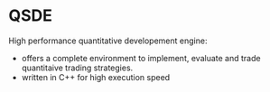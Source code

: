 # QSDE
High performance quantitative developement engine:
- offers a complete environment to implement, evaluate and trade 
  quantitaive trading strategies.
- written in C++ for high execution speed
